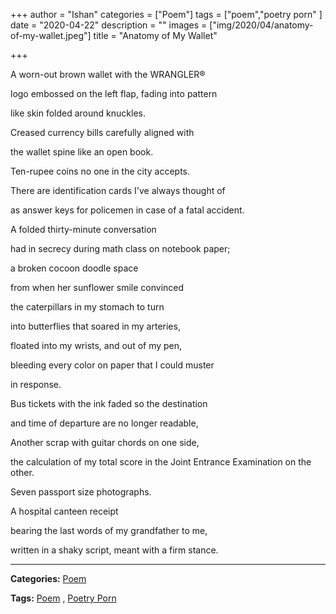 +++
author = "Ishan"
categories = ["Poem"]
tags = ["poem","poetry porn" ]
date = "2020-04-22"
description = ""
images = ["img/2020/04/anatomy-of-my-wallet.jpeg"]
title = "Anatomy of My Wallet"

+++

A worn-out brown wallet with the WRANGLER<html>&reg;</html>

logo embossed on the left flap, fading into pattern 

like skin folded around knuckles.

Creased currency bills carefully aligned with 

the wallet spine like an open book.

Ten-rupee coins no one in the city accepts.

There are identification cards I've always thought of 

as answer keys for policemen in case of a fatal accident.

A folded thirty-minute conversation 

had in secrecy during math class on notebook paper; 

a broken cocoon doodle space 

from when her sunflower smile convinced 

the caterpillars in my stomach to turn 

into butterflies that soared in my arteries, 

floated into my wrists, and out of my pen, 

bleeding every color on paper that I could muster 

in response.

Bus tickets with the ink faded so the destination 

and time of departure are no longer readable,

Another scrap with guitar chords on one side, 

the calculation of my total score in the Joint Entrance Examination on the other.

Seven passport size photographs.

A hospital canteen receipt 

bearing the last words of my grandfather to me, 

written in a shaky script, meant with a firm stance.

---

**Categories:** [Poem](https://19a.in/categories/poem/)

**Tags:** [Poem](https://19a.in/tags/poem/) , [Poetry Porn](https://19a.in/tags/poetry-porn)

